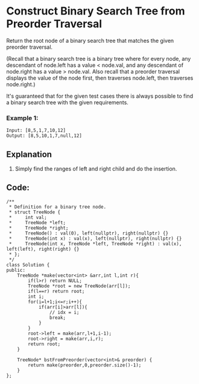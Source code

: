 # Construct Binary Search Tree from Preorder Traversal


Return the root node of a binary search tree that matches the given preorder traversal.

(Recall that a binary search tree is a binary tree where for every node, any descendant of node.left has a value < node.val, and any descendant of node.right has a value > node.val.  Also recall that a preorder traversal displays the value of the node first, then traverses node.left, then traverses node.right.)

It's guaranteed that for the given test cases there is always possible to find a binary search tree with the given requirements.

### Example 1:

    Input: [8,5,1,7,10,12]
    Output: [8,5,10,1,7,null,12]




## Explanation

1. Simply find the ranges of left and right child and do the insertion.

## Code:

```
/**
 * Definition for a binary tree node.
 * struct TreeNode {
 *     int val;
 *     TreeNode *left;
 *     TreeNode *right;
 *     TreeNode() : val(0), left(nullptr), right(nullptr) {}
 *     TreeNode(int x) : val(x), left(nullptr), right(nullptr) {}
 *     TreeNode(int x, TreeNode *left, TreeNode *right) : val(x), left(left), right(right) {}
 * };
 */
class Solution {
public:
    TreeNode *make(vector<int> &arr,int l,int r){
        if(l>r) return NULL;
        TreeNode *root = new TreeNode(arr[l]);
        if(l==r) return root;
        int i;
        for(i=l+1;i<=r;i++){
            if(arr[i]>arr[l]){
                // idx = i;
                break;
            }
        }
        root->left = make(arr,l+1,i-1);
        root->right = make(arr,i,r);
        return root;
    }
    
    TreeNode* bstFromPreorder(vector<int>& preorder) {
        return make(preorder,0,preorder.size()-1);
    }
};
```